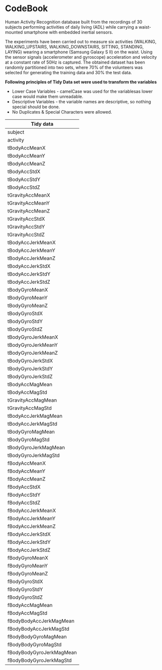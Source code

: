 CodeBook
====================

Human Activity Recognition database built from the recordings of 30 subjects performing activities of daily living (ADL) while carrying a waist-mounted smartphone with embedded inertial sensors.

The experiments have been carried out to measure six activities (WALKING, WALKING_UPSTAIRS, WALKING_DOWNSTAIRS, SITTING, STANDING, LAYING) wearing a smartphone (Samsung Galaxy S II) on the waist. Using the sensor signals (accelerometer and gyroscope) acceleration and velocity at a constant rate of 50Hz is captured. The obtained dataset has been randomly partitioned into two sets, where 70% of the volunteers was selected for generating the training data and 30% the test data. 

__Following principles of Tidy Data set were used to transform the variables__

- Lower Case Variables - camelCase was used for the variablesas lower case would make them unreadable. 
- Descriptive Variables - the variable names are descriptive, so nothing special should be done.
- No Duplicates & Special Characters were allowed.



|Tidy data|
|----------
| subject |
| activity |
| tBodyAccMeanX |
| tBodyAccMeanY |
| tBodyAccMeanZ |
| tBodyAccStdX |
| tBodyAccStdY |
| tBodyAccStdZ |
| tGravityAccMeanX |
| tGravityAccMeanY |
| tGravityAccMeanZ |
| tGravityAccStdX |
| tGravityAccStdY |
| tGravityAccStdZ |
| tBodyAccJerkMeanX |
| tBodyAccJerkMeanY |
| tBodyAccJerkMeanZ |
| tBodyAccJerkStdX |
| tBodyAccJerkStdY |
| tBodyAccJerkStdZ |
| tBodyGyroMeanX |
| tBodyGyroMeanY |
| tBodyGyroMeanZ |
| tBodyGyroStdX |
| tBodyGyroStdY |
| tBodyGyroStdZ |
| tBodyGyroJerkMeanX |
| tBodyGyroJerkMeanY |
| tBodyGyroJerkMeanZ |
| tBodyGyroJerkStdX |
| tBodyGyroJerkStdY |
| tBodyGyroJerkStdZ |
| tBodyAccMagMean |
| tBodyAccMagStd |
| tGravityAccMagMean |
| tGravityAccMagStd |
| tBodyAccJerkMagMean |
| tBodyAccJerkMagStd |
| tBodyGyroMagMean |
| tBodyGyroMagStd |
| tBodyGyroJerkMagMean |
| tBodyGyroJerkMagStd |
| fBodyAccMeanX |
| fBodyAccMeanY |
| fBodyAccMeanZ |
| fBodyAccStdX |
| fBodyAccStdY |
| fBodyAccStdZ |
| fBodyAccJerkMeanX |
| fBodyAccJerkMeanY |
| fBodyAccJerkMeanZ |
| fBodyAccJerkStdX |
| fBodyAccJerkStdY |
| fBodyAccJerkStdZ |
| fBodyGyroMeanX |
| fBodyGyroMeanY |
| fBodyGyroMeanZ |
| fBodyGyroStdX |
| fBodyGyroStdY |
| fBodyGyroStdZ |
| fBodyAccMagMean |
| fBodyAccMagStd |
| fBodyBodyAccJerkMagMean |
| fBodyBodyAccJerkMagStd |
| fBodyBodyGyroMagMean |
| fBodyBodyGyroMagStd |
| fBodyBodyGyroJerkMagMean |
| fBodyBodyGyroJerkMagStd |
